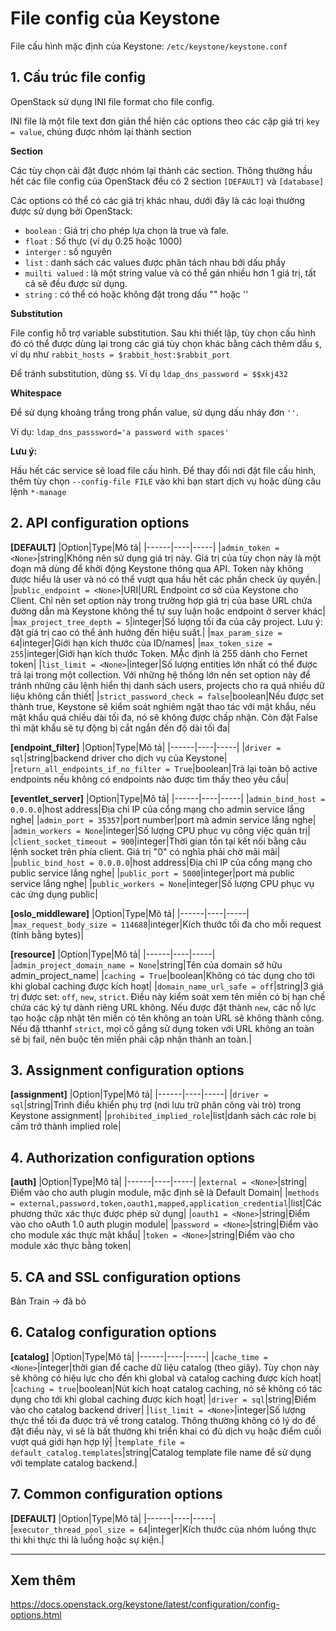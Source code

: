 # File config của Keystone

File cấu hình mặc định của Keystone: `/etc/keystone/keystone.conf`

## 1. Cấu trúc file config
OpenStack sử dụng INI file format cho file config.

INI file là một file text đơn giản thể hiện các options theo các cặp giá trị `key = value`, chúng được nhóm lại thành section

**Section**

Các tùy chọn cài đặt được nhóm lại thành các section. Thông thường hầu hết các file config của OpenStack đều có 2 section `[DEFAULT]` và `[database]`

Các options có thể có các giá trị khác nhau, dưới đây là các loại thường được sử dụng bởi OpenStack:
- `boolean` : Giá trị cho phép lựa chọn là true và fale.
- `float` : Số thực (ví dụ 0.25 hoặc 1000)
- `interger` : số nguyên
- `list` : danh sách các values được phân tách nhau bởi dấu phẩy
- `muilti valued` : là một string value và có thể gán nhiều hơn 1 giá trị, tất cả sẽ đều được sử dụng.
- `string` : có thể có hoặc không đặt trong dấu "" hoặc ''

**Substitution**

File config hỗ trợ variable substitution. Sau khi thiết lập, tùy chọn cấu hình đó có thể được dùng lại trong các giá tùy chọn khác bằng cách thêm dấu `$`, ví dụ như `rabbit_hosts = $rabbit_host:$rabbit_port`

Để tránh substitution, dùng `$$`. Ví dụ `ldap_dns_password = $$xkj432`

**Whitespace**

Để sử dụng khoảng trắng trong phần value, sử dụng dấu nháy đơn `''`. 

Ví dụ: `ldap_dns_passsword='a password with spaces'`

**Lưu ý:**

Hầu hết các service sẽ load file cấu hình. Để thay đổi nơi đặt file cấu hình, thêm tùy chọn `--config-file FILE` vào khi bạn start dịch vụ hoặc dùng câu lệnh `*-manage`

## 2. API configuration options
**[DEFAULT]**
|Option|Type|Mô tả|
|------|----|-----|
|`admin_token = <None>`|string|Không nên sử dụng giá trị này. Giá trị của tùy chọn này là một đoạn mã dùng để khởi động Keystone thông qua API. Token này không được hiểu là user và nó có thể vượt qua hầu hết các phần check ủy quyền.|
|`public_endpoint = <None>`|URI|URL Endpoint cơ sở của Keystone cho Client. Chỉ nên set option này trong trường hợp giá trị của base URL chứa đường dẫn mà Keystone không thể tự suy luận hoặc endpoint ở server khác|
|`max_project_tree_depth = 5`|integer|Số lượng tối đa của cây project. Lưu ý: đặt giá trị cao có thể ảnh hưởng đến hiệu suất.|
|`max_param_size = 64`|integer|Giới hạn kích thước của ID/names|
|`max_token_size = 255`|integer|Giới hạn kích thước Token. MẶc định là 255 dành cho Fernet token|
|`list_limit = <None>`|integer|Số lượng entities lớn nhất có thể được trả lại trong một collection. Với những hệ thống lớn nên set option này để tránh những câu lệnh hiển thị danh sách users, projects cho ra quá nhiều dữ liệu không cần thiết|
|`strict_password_check = false`|boolean|Nếu được set thành true, Keystone sẽ kiểm soát nghiêm ngặt thao tác với mật khẩu, nếu mật khẩu quá chiều dài tối đa, nó sẽ không được chấp nhận. Còn đặt False thì mật khẩu sẽ tự động bị cắt ngắn đến độ dài tối đa|

**[endpoint_filter]**
|Option|Type|Mô tả|
|------|----|-----|
|`driver = sql`|string|backend driver cho dịch vụ của Keystone|
|`return_all_endpoints_if_no_filter = True`|boolean|Trả lại toàn bộ active endpoints nếu không có endpoints nào được tìm thấy theo yêu cầu|

**[eventlet_server]**
|Option|Type|Mô tả|
|------|----|-----|
|`admin_bind_host = 0.0.0.0`|host address|Địa chỉ IP của cổng mạng cho admin service lắng nghe|
|`admin_port = 35357`|port number|port mà admin service lắng nghe|
|`admin_workers = None`|integer|Số lượng CPU phục vụ công việc quản trị|
|`client_socket_timeout = 900`|integer|Thời gian tồn tại kết nối bằng câu lệnh socket trên phía client. Giá trị "0" có nghĩa phải chờ mãi mãi|
|`public_bind_host = 0.0.0.0`|host address|Địa chỉ IP của cổng mạng cho public service lắng nghe|
|`public_port = 5000`|integer|port mà public service lắng nghe|
|`public_workers = None`|integer|Số lượng CPU phục vụ các ứng dụng public|

**[oslo_middleware]**
|Option|Type|Mô tả|
|------|----|-----|
|`max_request_body_size = 114688`|integer|Kích thước tối đa cho mỗi request (tính bằng bytes)|

**[resource]**
|Option|Type|Mô tả|
|------|----|-----|
|`admin_project_domain_name = None`|string|Tên của domain sở hữu admin_project_name|
|`caching = True`|boolean|Không có tác dụng cho tới khi global caching được kích hoạt|
|`domain_name_url_safe = off`|string|3 giá trị được set: `off`, `new`, `strict`. Điều này kiểm soát xem tên miền có bị hạn chế chứa các ký tự dành riêng URL không. Nếu được đặt thành `new`, các nỗ lực tạo hoặc cập nhật tên miền có tên không an toàn URL sẽ không thành công. Nếu đặ tthanhf `strict`, mọi cố gắng sử dụng token với URL không an toàn sẽ bị fail, nên buộc tên miền phải cập nhận thành an toàn.|

## 3. Assignment configuration options
**[assignment]**
|Option|Type|Mô tả|
|------|----|-----|
|`driver = sql`|string|Trình điểu khiển phụ trợ (nơi lưu trữ phân công vài trò) trong Keystone assignment|
|`prohibited_implied_role`|list|danh sách các role bị cấm trở thành implied role|

## 4. Authorization configuration options
**[auth]**
|Option|Type|Mô tả|
|------|----|-----|
|`external = <None>`|string|Điểm vào cho auth plugin module, mặc định sẽ là Default Domain|
|`methods = external,password,token,oauth1,mapped,application_credential`|list|Các phương thức xác thực được phép sử dụng|
|`oauth1 = <None>`|string|Điểm vào cho oAuth 1.0 auth plugin module|
|`password = <None>`|string|Điểm vào cho module xác thực mật khẩu|
|`token = <None>`|string|Điểm vào cho module xác thực bằng token|

## 5. CA and SSL configuration options
Bản Train -> đã bỏ

## 6. Catalog configuration options
**[catalog]**
|Option|Type|Mô tả|
|------|----|-----|
|`cache_time = <None>`|integer|thời gian để cache dữ liệu catalog (theo giây). Tùy chọn này sẽ không có hiệu lực cho đến khi global và catalog caching được kích hoạt|
|`caching = true`|boolean|Nút kích hoạt catalog caching, nó sẽ không có tác dụng cho tới khi global caching được kích hoạt|
|`driver = sql`|string|Điểm vào cho catalog backend driver|
|`list_limit = <None>`|integer|Số lượng thực thể tối đa được trả về trong catalog. Thông thường không có lý do để đặt điều này, vì sẽ là bất thường khi triển khai có đủ dịch vụ hoặc điểm cuối vượt quá giới hạn hợp lý|
|`template_file = default_catalog.templates`|string|Catalog template file name để sử dụng với template catalog backend.|

## 7. Common configuration options
**[DEFAULT]**
|Option|Type|Mô tả|
|------|----|-----|
|`executor_thread_pool_size = 64`|integer|Kích thước của nhóm luồng thực thi khi thực thi là luồng hoặc sự kiện.|

--------
## Xem thêm

https://docs.openstack.org/keystone/latest/configuration/config-options.html